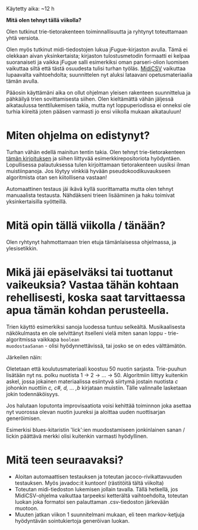 Käytetty aika: ~12 h

**Mitä olen tehnyt tällä viikolla?**

Olen tutkinut trie-tietorakenteen toiminnallisuutta ja ryhtynyt toteuttamaan yhtä versiota. 

Olen myös tutkinut midi-tiedostojen lukua jFugue-kirjaston avulla. Tämä ei olekkaan aivan yksinkertaista; kirjaston tulostusmetodin formaatti ei kelpaa suoranaiseti ja vaikka jFugue salli esimerkiksi oman parseri-olion luomisen vaikuttaa siltä että tästä osuudesta tulisi turhan työläs. [MidiCSV](https://www.fourmilab.ch/webtools/midicsv/) vaikuttaa lupaavalta vaihtoehdolta; suunnittelen nyt aluksi lataavani opetusmateriaalia tämän avulla.

Pääosin käyttämäni aika on ollut ohjelman yleisen rakenteen suunnittelua ja pähkäilyä trien sovittamisesta siihen. Olen kieltämättä vähän jäljessä aikataulussa tenttilukemisen takia, mutta nyt loppuperiodissa ei onneksi ole turhia kiireitä joten pääsen varmasti jo ensi viikolla mukaan aikatauluun!


# Miten ohjelma on edistynyt?

Turhan vähän edellä mainitun tentin takia. Olen tehnyt trie-tietorakenteen [tämän kirjoituksen](https://dev.to/mlarocca/tries-3ddb) ja siihen liittyvää esimerkkirepositoriota hyödyntäen. Lopullisessa palautuksessa tulen kirjoittamaan tietorakenteen uusiksi ilman muistiinpanoja. Jos löytyy vinkkiä hyvään pseudokoodikuvaukseen algoritmista otan sen kiitollisena vastaan!

Automaattinen testaus jäi ikävä kyllä suorittamatta mutta olen tehnyt manuaalista testausta. Nähdäkseni trieen lisääminen ja haku toimivat yksinkertaisilla syötteillä.

# Mitä opin tällä viikolla / tänään?

Olen ryhtynyt hahmottamaan trien etuja tämänlaisessa ohjelmassa, ja ylesisetikkin.

# Mikä jäi epäselväksi tai tuottanut vaikeuksia? Vastaa tähän kohtaan rehellisesti, koska saat tarvittaessa apua tämän kohdan perusteella.

Trien käyttö esimerkiksi sanoja luodessa tuntuu selkeältä. Musikaalisesta näkökulmasta en ole selvittänyt itselleni vielä miten sanan loppu - trie-algoritmissa vaikkapa <code>boolean muodostaaSanan</code> - olisi hyödynnettävissä, tai josko se on edes välttämätön.

Järkeilen näin:

Oletetaan että koulutusmateriaali koostuu 50 nuotin sarjasta.
Trie-puuhun lisätään nyt ns. polku nuotista 1 -> 2 -> ... -> 50.
Algoritmiin liittyy kuitenkin askel, jossa jokainen materiaalissa esiintyvä siirtymä jostain nuotista *c* johonkin nuottiin *c, c#, d, ... ,b* kirjataan muistiin. Tälle valinnalle lasketaan jokin todennäköisyys.

Jos halutaan loputonta improvisaatiota voisi kehittää toiminnon joka asettaa nyt vuorossa olevan nuotin juureksi ja aloittaa uuden nuottisarjan generöimisen.

Esimerkisi blues-kitaristin 'lick':ien muodostamiseen jonkinlainen sanan / lickin päättävä merkki olisi kuitenkin varmasti hyödyllinen.

# Mitä teen seuraavaksi?

- Aloitan automaattisen testauksen ja toteutan jacoco-rivikattavuuden testauksen. Myös javadoc:it kuntoon! (rästitöitä tältä viikolta)
- Toteutan midi-tiedoston lukemisen jollain tavalla. Tällä hetkellä, jos MidiCSV-ohjelma vaikuttaa tarpeeksi ketterältä vaihtoehdolta, toteutan luokan joka formatoi sen palauttaman .csv-tiedoston järkevään muotoon.
- Muuten jatkan viikon 1 suunnitelmani mukaan, eli teen markov-ketjuja hyödyntävän sointukiertoja generöivan luokan.
